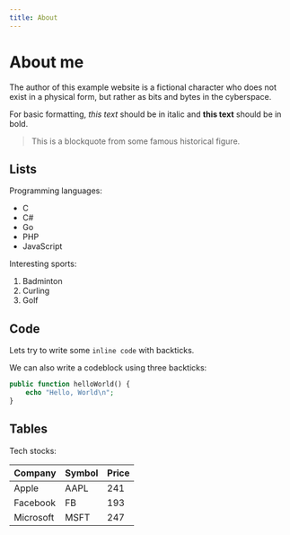 ```yaml
---
title: About
---
```


# About me

The author of this example website is a fictional character who does not exist in a physical form, but rather as bits and bytes in the cyberspace.

For basic formatting, *this text* should be in italic and **this text** should be in bold.

> This is a blockquote from some famous historical figure.

## Lists

Programming languages:

* C
* C#
* Go
* PHP
* JavaScript

Interesting sports:

1. Badminton
2. Curling
3. Golf

## Code

Lets try to write some `inline code` with backticks.

We can also write a codeblock using three backticks:

```php
public function helloWorld() {
	echo "Hello, World\n";
}
```

## Tables

Tech stocks:

Company   | Symbol | Price
----------|--------|------
Apple     | AAPL   | 241
Facebook  | FB     | 193
Microsoft | MSFT   | 247
